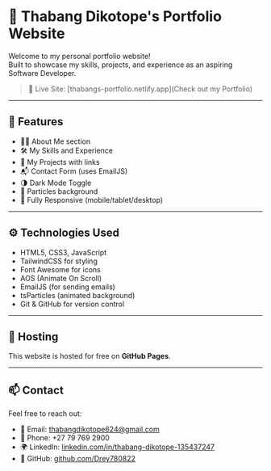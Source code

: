 # 💼 Thabang Dikotope's Portfolio Website

Welcome to my personal portfolio website!  
Built to showcase my skills, projects, and experience as an aspiring Software Developer.

> 🔗 Live Site: [thabangs-portfolio.netlify.app](Check out my Portfolio)

---

## 📌 Features

- 🧑‍💻 About Me section
- 🛠️ My Skills and Experience
- 📁 My Projects with links
- 📬 Contact Form (uses EmailJS)
- 🌗 Dark Mode Toggle
- 🌌 Particles background
- 📱 Fully Responsive (mobile/tablet/desktop)

---

## ⚙️ Technologies Used

- HTML5, CSS3, JavaScript
- TailwindCSS for styling
- Font Awesome for icons
- AOS (Animate On Scroll)
- EmailJS (for sending emails)
- tsParticles (animated background)
- Git & GitHub for version control

---

## 🚀 Hosting

This website is hosted for free on **GitHub Pages**.

---

## 📫 Contact

Feel free to reach out:

- 📧 Email: thabangdikotope624@gmail.com  
- 📱 Phone: +27 79 769 2900  
- 🌍 LinkedIn: [linkedin.com/in/thabang-dikotope-135437247](https://linkedin.com/in/thabang-dikotope-135437247)  
- 🐙 GitHub: [github.com/Drey780822](https://github.com/Drey780822)
